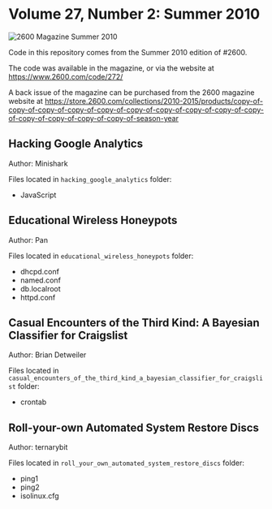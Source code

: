 # Volume 27, Number 2: Summer 2010

![2600 Magazine Summer 2010](https://www.2600.com/sites/default/files/styles/large/public/su101.gif)

Code in this repository comes from the Summer 2010 edition of #2600.

The code was available in the magazine, or via the website at https://www.2600.com/code/272/

A back issue of the magazine can be purchased from the 2600 magazine website at https://store.2600.com/collections/2010-2015/products/copy-of-copy-of-copy-of-copy-of-copy-of-copy-of-copy-of-copy-of-copy-of-copy-of-copy-of-copy-of-copy-of-copy-of-season-year

## Hacking Google Analytics

Author: Minishark

Files located in `hacking_google_analytics` folder:

* JavaScript

## Educational Wireless Honeypots

Author: Pan

Files located in `educational_wireless_honeypots` folder:

* dhcpd.conf
* named.conf
* db.localroot
* httpd.conf


## Casual Encounters of the Third Kind: A Bayesian Classifier for Craigslist

Author: Brian Detweiler

Files located in `casual_encounters_of_the_third_kind_a_bayesian_classifier_for_craigslist` folder:

* crontab

## Roll-your-own Automated System Restore Discs

Author: ternarybit

Files located in `roll_your_own_automated_system_restore_discs` folder:

* ping1
* ping2
* isolinux.cfg

